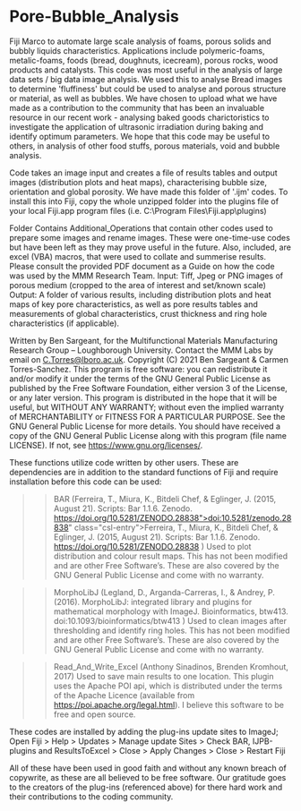 # Pore-Bubble_Analysis
Fiji Marco to automate large scale analysis of foams, porous solids and bubbly liquids characteristics. Applications include polymeric-foams, metalic-foams, foods (bread, doughnuts, icecream), porous rocks, wood products and catalysts. This code was most useful in the analysis of large data sets / big data image analysis.
We used this to analyse Bread images to determine 'fluffiness' but could be used to analyse and porous structure or material, as well as bubbles.
We have chosen to upload what we have made as a contribution to the community that has been an invaluable resource in our recent work - analysing baked goods charictoristics to investigate the application of ultrasonic irradiation during baking and identify optimum parameters. We hope that this code may be useful to others, in analysis of other food stuffs, porous materials, void and bubble analysis.

Code takes an image input and creates a file of results tables and output images (distribution plots and heat maps), characterising bubble size, orientation and global porosity.
We have made this folder of '.ijm' codes. To install this into Fiji, copy the whole unzipped folder into the plugins file of your local Fiji.app program files (i.e. C:\Program Files\Fiji.app\plugins)

Folder Contains Additional_Operations that contain other codes used to prepare some images and rename images. These were one-time-use codes but have been left as they may prove useful in the future.
Also, included, are excel (VBA) macros, that were used to collate and summerise results.
Please consult the provided PDF document as a Guide on how the code was used by the MMM Research Team.
Input: Tiff, Jpeg or PNG images of porous medium (cropped to the area of interest and set/known scale)
Output: A folder of various results, including distribution plots and heat maps of key pore characteristics, as well as pore
	results tables and measurements of global characteristics, crust thickness and ring hole characteristics (if applicable).

Written by Ben Sargeant, for the Multifunctional Materials Manufacturing Research Group – Loughborough University.
	Contact the MMM Labs by email on C.Torres@lboro.ac.uk.
Copyright (C) 2021 Ben Sargeant & Carmen Torres-Sanchez. This program is free software: you can redistribute it and/or modify
	it under the terms of the GNU General Public License as published by the Free Software Foundation, either version 3 of
	the License, or any later version. This program is distributed in the hope that it will be useful, but WITHOUT ANY WARRANTY;
	without even the implied warranty of MERCHANTABILITY or FITNESS FOR A PARTICULAR PURPOSE. See the GNU General Public
	License for more details. You should have received a copy of the GNU General Public License along with this program (file
	name LICENSE). If not, see <https://www.gnu.org/licenses/>.

These functions utilize code written by other users. These are dependencies are in addition to the standard functions of Fiji and
	require installation before this code can be used:
>> BAR (Ferreira, T., Miura, K., Bitdeli Chef, & Eglinger, J. (2015, August 21). Scripts: Bar 1.1.6. Zenodo.
	https://doi.org/10.5281/ZENODO.28838">doi:10.5281/zenodo.28838" class="csl-entry">Ferreira, T., Miura, K., Bitdeli Chef,
	& Eglinger, J. (2015, August 21). Scripts: Bar 1.1.6. Zenodo. https://doi.org/10.5281/ZENODO.28838 )
		Used to plot distribution and colour result maps.
		This has not been modified and are other Free Software’s. These are also covered by the GNU General Public License
		and come with no warranty. 
    
>> MorphoLibJ (Legland, D., Arganda-Carreras, I., & Andrey, P. (2016). MorphoLibJ: integrated library and plugins for mathematical
	morphology with ImageJ. Bioinformatics, btw413. doi:10.1093/bioinformatics/btw413 )
		Used to clean images after thresholding and identify ring holes.
		This has not been modified and are other Free Software’s. These are also covered by the GNU General Public License
		and come with no warranty. 
    
>> Read_And_Write_Excel (Anthony Sinadinos, Brenden Kromhout, 2017)
		Used to save main results to one location.
		This plugin uses the Apache POI api, which is distributed under the terms of the Apache Licence (available from
		https://poi.apache.org/legal.html). I believe this software to be free and open source.

These codes are installed by adding the plug-ins update sites to ImageJ; Open Fiji > Help > Updates > Manage update Sites
	> Check BAR, IJPB-plugins and ResultsToExcel > Close > Apply Changes > Close > Restart Fiji 

All of these have been used in good faith and without any known breach of copywrite, as these are all believed to be free software.
	Our gratitude goes to the creators of the plug-ins (referenced above) for there hard work and their contributions to the
	coding community.
